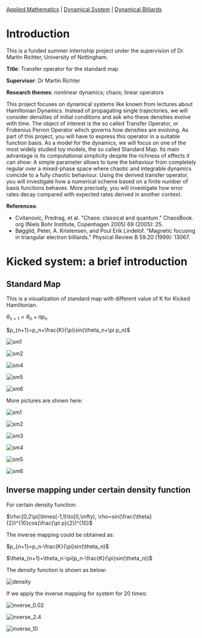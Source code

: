 [Applied Mathematics](https://en.wikipedia.org/wiki/Applied_mathematics) | [Dynamical System](https://en.wikipedia.org/wiki/Dynamical_system) | [Dynamical Billiards](https://en.wikipedia.org/wiki/Dynamical_billiards)

# Introduction
This is a funded summer internship project under the supervision of Dr. Martin Richter, University of Nottingham.

**Title**: Transfer operator for the standard map

**Supervisor**: Dr Martin Richter

**Research themes**: nonlinear dynamics; chaos; linear operators

This project focuses on dynamical systems like known from lectures about Hamiltonian Dynamics. Instead of propagating single trajectories, we will consider densities of initial conditions and ask who these densities evolve with time. The object of interest is the so called Transfer Operator, or Frobenius Perron Operator which governs how densities are evolving.  As part of this project, you will have to express this operator in a suitable function basis. As a model for the dynamics, we will focus on one of the most widely studied toy models, the so called Standard Map. Its main advantage is its computational simplicity despite the richness of effects it can show: A simple parameter allows to tune the behaviour from completely regular over a mixed-phase space where chaotic and integrable dynamics coincide to a fully chaotic behaviour. Using the derived transfer operator, you will investigate how a numerical scheme based on a finite number of basis functions behaves. More precisely, you will investigate how error rates decay compared with expected rates derived in another context.

**References**:
+ Cvitanovic, Predrag, et al. "Chaos: classical and quantum." ChaosBook. org (Niels Bohr Institute, Copenhagen 2005) 69 (2005): 25.
+ Bøggild, Peter, A. Kristensen, and Poul Erik Lindelof. "Magnetic focusing in triangular electron billiards." Physical Review B 59.20 (1999): 13067.

# Kicked system: a brief introduction

## Standard Map
This is a visualization of standard map with different value of K for Kicked Hamiltonian.

$\theta_{n+1}=\theta_n+\pi p_n$

$p_{n+1}=p_n+\frac{K}{\pi}sin(\theta_n+\pi p_n)$

![sm1](https://github.com/Peter3822724/2deg_billiard_matlab/blob/main/graphs/sm1.gif)


![sm2](https://github.com/Peter3822724/2deg_billiard_matlab/blob/main/graphs/sm2.gif)

![sm4](https://github.com/Peter3822724/2deg_billiard_matlab/blob/main/graphs/sm4.gif)

![sm5](https://github.com/Peter3822724/2deg_billiard_matlab/blob/main/graphs/sm5.gif)



![sm6](https://github.com/Peter3822724/2deg_billiard_matlab/blob/main/graphs/sm6.gif)

More pictures are shown here:


![sm1](https://github.com/Peter3822724/2deg_billiard_matlab/blob/main/graphs/sm1.png)



![sm2](https://github.com/Peter3822724/2deg_billiard_matlab/blob/main/graphs/sm2.png)



![sm3](https://github.com/Peter3822724/2deg_billiard_matlab/blob/main/graphs/sm3.png)

![sm4](https://github.com/Peter3822724/2deg_billiard_matlab/blob/main/graphs/sm4.png)

![sm5](https://github.com/Peter3822724/2deg_billiard_matlab/blob/main/graphs/sm5.png)

![sm6](https://github.com/Peter3822724/2deg_billiard_matlab/blob/main/graphs/sm6.png)

## Inverse mapping under certain density function

For certain density function:

$\rho:[0,2\pi]\times(-1,1)\to[0,\infty), \rho=sin(\frac{\theta}{2})^{10}cos(\frac{\pi p}{2})^{10}$



The inverse mapping could be obtained as:

$p_{n+1}=p_n-\frac{K}{\pi}sin(\theta_n)$

$\theta_{n+1}=\theta_n-\pi(p_n-\frac{K}{\pi}sin(\theta_n))$



The density function is shown as below:


![density](https://github.com/Peter3822724/2deg_billiard_matlab/blob/main/graphs/density.png)


If we apply the inverse mapping for system for 20 times:

![inverse_0.02](https://github.com/Peter3822724/2deg_billiard_matlab/blob/main/graphs/inverse_0.02.gif)



![inverse_2.4](https://github.com/Peter3822724/2deg_billiard_matlab/blob/main/graphs/inverse_2.4.gif)



![inverse_10](https://github.com/Peter3822724/2deg_billiard_matlab/blob/main/graphs/inverse_10.gif)





